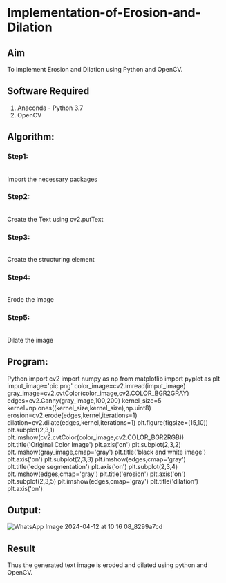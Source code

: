 # Implementation-of-Erosion-and-Dilation
## Aim
To implement Erosion and Dilation using Python and OpenCV.
## Software Required
1. Anaconda - Python 3.7
2. OpenCV
## Algorithm:
### Step1:
<br>  Import the necessary packages


### Step2:
<br> Create the Text using cv2.putText

### Step3:
<br> Create the structuring element


### Step4:
<br> Erode the image

### Step5:
<br>  Dilate the image

 
## Program:

 Python
import cv2
import numpy as np
from matplotlib import pyplot as plt
imput_image='pic.png'
color_image=cv2.imread(imput_image)
gray_image=cv2.cvtColor(color_image,cv2.COLOR_BGR2GRAY)
edges=cv2.Canny(gray_image,100,200)
kernel_size=5
kernel=np.ones((kernel_size,kernel_size),np.uint8)
erosion=cv2.erode(edges,kernel,iterations=1)
dilation=cv2.dilate(edges,kernel,iterations=1)
plt.figure(figsize=(15,10))
plt.subplot(2,3,1)
plt.imshow(cv2.cvtColor(color_image,cv2.COLOR_BGR2RGB))
plt.title('Original Color Image')
plt.axis('on')
plt.subplot(2,3,2)
plt.imshow(gray_image,cmap='gray')
plt.title('black and white image')
plt.axis('on')
plt.subplot(2,3,3)
plt.imshow(edges,cmap='gray')
plt.title('edge segmentation')
plt.axis('on')
plt.subplot(2,3,4)
plt.imshow(edges,cmap='gray')
plt.title('erosion')
plt.axis('on')
plt.subplot(2,3,5)
plt.imshow(edges,cmap='gray')
plt.title('dilation')
plt.axis('on')


## Output:
![WhatsApp Image 2024-04-12 at 10 16 08_8299a7cd](https://github.com/manojMKJ/erosion--dilation/assets/120717614/0824ebb8-85fe-450c-aae3-bf31511a6f01)



## Result
Thus the generated text image is eroded and dilated using python and OpenCV.
